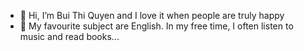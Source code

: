 - 👋 Hi, I’m Bui Thi Quyen and I love it when people are truly happy
- 👀 My favourite subject are English. In my free time, I often listen to music and read books...
<!---
BuiThiQuyen/BuiThiQuyen is a ✨ special ✨ repository because its `README.md` (this file) appears on your GitHub profile.
You can click the Preview link to take a look at your changes.
--->
